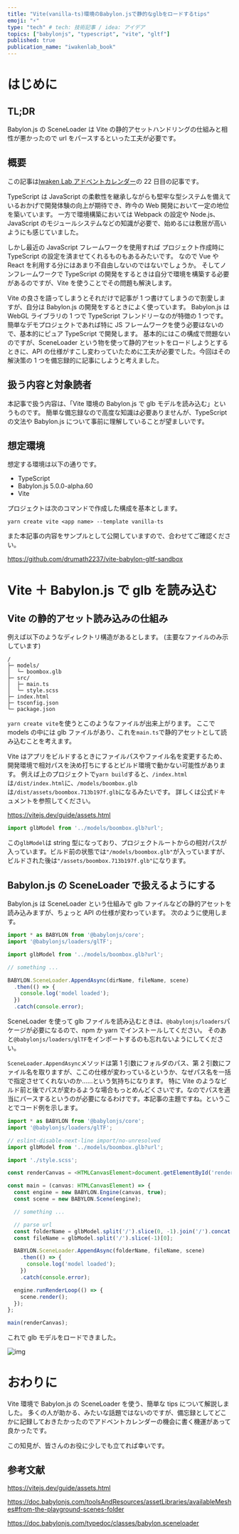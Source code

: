 ```yaml
---
title: "Vite(vanilla-ts)環境のBabylon.jsで静的なglbをロードするtips"
emoji: "⚡"
type: "tech" # tech: 技術記事 / idea: アイデア
topics: ["babylonjs", "typescript", "vite", "gltf"]
published: true
publication_name: "iwakenlab_book"
---
```


# はじめに

## TL;DR

Babylon.js の SceneLoader は
Vite の静的アセットハンドリングの仕組みと相性が悪かったので
url をパースするといった工夫が必要です。

## 概要

この記事は[Iwaken Lab アドベントカレンダー](https://qiita.com/advent-calendar/2021/iwakenlab)の 22 日目の記事です。

TypeScript は JavaScript の柔軟性を継承しながらも堅牢な型システムを備えているおかげで開発体験の向上が期待でき、昨今の Web 開発において一定の地位を築いています。
一方で環境構築においては Webpack の設定や Node.js、JavaScript のモジュールシステムなどの知識が必要で、始めるには敷居が高いようにも感じていました。

しかし最近の JavaScript フレームワークを使用すれば
プロジェクト作成時に TypeScript の設定を済ませてくれるものもあるみたいです。
なので Vue や React を利用する分にはあまり不自由しないのではないでしょうか。
そしてノンフレームワークで TypeScript の開発をするときは自分で環境を構築する必要があるのですが、Vite を使うことでその問題も解決します。

Vite の良さを語ってしまうとそれだけで記事が 1 つ書けてしまうので割愛しますが、自分は Babylon.js の開発をするときによく使っています。
Babylon.js は WebGL ライブラリの 1 つで TypeScript フレンドリーなのが特徴の 1 つです。簡単なデモプロジェクトであれば特に JS フレームワークを使う必要はないので、基本的にピュア TypeScript で開発します。
基本的にはこの構成で問題ないのですが、SceneLoader という物を使って静的アセットをロードしようとするときに、API の仕様がすこし変わっていたために工夫が必要でした。今回はその解決策の 1 つを備忘録的に記事にしようと考えました。

## 扱う内容と対象読者

本記事で扱う内容は、「Vite 環境の Babylon.js で glb モデルを読み込む」というものです。
簡単な備忘録なので高度な知識は必要ありませんが、TypeScript の文法や Babylon.js について事前に理解していることが望ましいです。

## 想定環境

想定する環境は以下の通りです。

- TypeScript
- Babylon.js 5.0.0-alpha.60
- Vite

プロジェクトは次のコマンドで作成した構成を基本とします。

```
yarn create vite <app name> --template vanilla-ts
```

また本記事の内容をサンプルとして公開していますので、合わせてご確認ください。

https://github.com/drumath2237/vite-babylon-gltf-sandbox

# Vite ＋ Babylon.js で glb を読み込む

## Vite の静的アセット読み込みの仕組み

例えば以下のようなディレクトリ構造があるとします。
(主要なファイルのみ示しています)

```
/
├─ models/
│  └─ boombox.glb
├─ src/
│  ├─ main.ts
│  └─ style.scss
├─ index.html
├─ tsconfig.json
└─ package.json
```

`yarn create vite`を使うとこのようなファイルが出来上がります。
ここで models の中には glb ファイルがあり、これを`main.ts`で静的アセットとして読み込むことを考えます。

Vite はアプリをビルドするときにファイルパスやファイル名を変更するため、
開発環境で相対パスを決め打ちにするとビルド環境で動かない可能性があります。
例えば上のプロジェクトで`yarn build`すると、`/index.html`は`/dist/index.html`に、`/models/boombox.glb`は`/dist/assets/boombox.713b197f.glb`になるみたいです。
詳しくは公式ドキュメントを参照してください。

https://vitejs.dev/guide/assets.html

```ts:main.ts
import glbModel from '../models/boombox.glb?url';
```

この`glbModel`は string 型になっており、プロジェクトルートからの相対パスが入っています。ビルド前の状態では`"/models/boombox.glb"`が入っていますが、ビルドされた後は`"/assets/boombox.713b197f.glb"`になります。

## Babylon.js の SceneLoader で扱えるようにする

Babylon.js は SceneLoader という仕組みで glb ファイルなどの静的アセットを読み込みますが、ちょっと API の仕様が変わっています。
次のように使用します。

```ts:main.ts
import * as BABYLON from '@babylonjs/core';
import '@babylonjs/loaders/glTF';

import glbModel from '../models/boombox.glb?url';

// something ...

BABYLON.SceneLoader.AppendAsync(dirName, fileName, scene)
  .then(() => {
    console.log('model loaded');
  })
  .catch(console.error);
```

SceneLoader を使って glb ファイルを読み込むときは、`@babylonjs/loaders`パケージが必要になるので、npm か yarn でインストールしてください。
そのあと`@babylonjs/loaders/glTF`をインポートするのも忘れないようにしてください。

`SceneLoader.AppendAsync`メソッドは第 1 引数にフォルダのパス、第 2 引数にファイル名を取りますが、ここの仕様が変わっているというか、なぜパス名を一括で指定させてくれないのか......という気持ちになります。
特に Vite のようなビルド前と後でパスが変わるような場合もっとめんどくさいです。なのでパスを適当にパースするというのが必要になるわけです。本記事の主題ですね。ということでコード例を示します。

```ts:main.ts
import * as BABYLON from '@babylonjs/core';
import '@babylonjs/loaders/glTF';

// eslint-disable-next-line import/no-unresolved
import glbModel from '../models/boombox.glb?url';

import './style.scss';

const renderCanvas = <HTMLCanvasElement>document.getElementById('renderCanvas');

const main = (canvas: HTMLCanvasElement) => {
  const engine = new BABYLON.Engine(canvas, true);
  const scene = new BABYLON.Scene(engine);

  // something ...

  // parse url
  const folderName = glbModel.split('/').slice(0, -1).join('/').concat('/');
  const fileName = glbModel.split('/').slice(-1)[0];

  BABYLON.SceneLoader.AppendAsync(folderName, fileName, scene)
    .then(() => {
      console.log('model loaded');
    })
    .catch(console.error);

  engine.runRenderLoop(() => {
    scene.render();
  });
};

main(renderCanvas);
```

これで glb モデルをロードできました。

![img](/images/vite-babylon-glb/glb-loaded.png)

# おわりに

Vite 環境で Babylon.js の SceneLoader を使う、簡単な tips について解説しました。
多くの人が助かる、みたいな話題ではないのですが、備忘録としてどこかに記録しておきたかったのでアドベントカレンダーの機会に書く機運があって良かったです。

この知見が、皆さんのお役に少しでも立てれば幸いです。

## 参考文献

https://vitejs.dev/guide/assets.html

https://doc.babylonjs.com/toolsAndResources/assetLibraries/availableMeshes#from-the-playground-scenes-folder

https://doc.babylonjs.com/typedoc/classes/babylon.sceneloader
